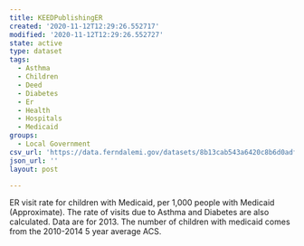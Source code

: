 ```yaml
---
title: KEEDPublishingER
created: '2020-11-12T12:29:26.552717'
modified: '2020-11-12T12:29:26.552727'
state: active
type: dataset
tags:
  - Asthma
  - Children
  - Deed
  - Diabetes
  - Er
  - Health
  - Hospitals
  - Medicaid
groups:
  - Local Government
csv_url: 'https://data.ferndalemi.gov/datasets/8b13cab543a6420c8b6d0adfa40c0aaa_0.csv'
json_url: ''
layout: post

---
```

ER visit rate for children with Medicaid, per 1,000 people with Medicaid (Approximate). The rate of visits due to Asthma and Diabetes are also calculated. Data are for 2013. The number of children with medicaid comes from the 2010-2014 5 year average ACS. 
